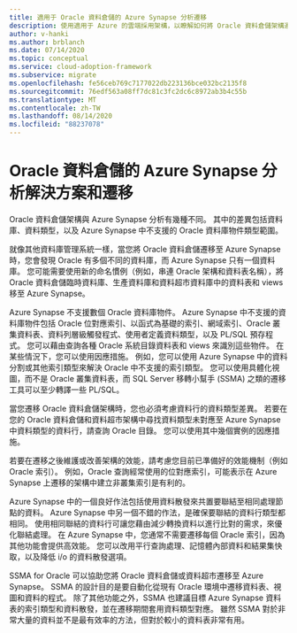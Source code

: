 ```yaml
---
title: 適用于 Oracle 資料倉儲的 Azure Synapse 分析遷移
description: 使用適用于 Azure 的雲端採用架構，以瞭解如何將 Oracle 資料倉儲架構遷移至 Azure Synapse 分析。
author: v-hanki
ms.author: brblanch
ms.date: 07/14/2020
ms.topic: conceptual
ms.service: cloud-adoption-framework
ms.subservice: migrate
ms.openlocfilehash: fe56ceb769c7177022db223136bce032bc2135f8
ms.sourcegitcommit: 76edf563a08ff7dc81c3fc2dc6c8972ab3b4c55b
ms.translationtype: MT
ms.contentlocale: zh-TW
ms.lasthandoff: 08/14/2020
ms.locfileid: "88237078"
---
```

<!-- cSpell:ignore Exadata SSMA -->

# <a name="azure-synapse-analytics-solutions-and-migration-for-an-oracle-data-warehouse"></a>Oracle 資料倉儲的 Azure Synapse 分析解決方案和遷移

Oracle 資料倉儲架構與 Azure Synapse 分析有幾種不同。 其中的差異包括資料庫、資料類型，以及 Azure Synapse 中不支援的 Oracle 資料庫物件類型範圍。

就像其他資料庫管理系統一樣，當您將 Oracle 資料倉儲遷移至 Azure Synapse 時，您會發現 Oracle 有多個不同的資料庫，而 Azure Synapse 只有一個資料庫。 您可能需要使用新的命名慣例（例如，串連 Oracle 架構和資料表名稱），將 Oracle 資料倉儲臨時資料庫、生產資料庫和資料超市資料庫中的資料表和 views 移至 Azure Synapse。

Azure Synapse 不支援數個 Oracle 資料庫物件。 Azure Synapse 中不支援的資料庫物件包括 Oracle 位對應索引、以函式為基礎的索引、網域索引、Oracle 叢集資料表、資料列層級觸發程式、使用者定義資料類型，以及 PL/SQL 預存程式。 您可以藉由查詢各種 Oracle 系統目錄資料表和 views 來識別這些物件。 在某些情況下，您可以使用因應措施。 例如，您可以使用 Azure Synapse 中的資料分割或其他索引類型來解決 Oracle 中不支援的索引類型。 您可以使用具體化視圖，而不是 Oracle 叢集資料表，而 SQL Server 移轉小幫手 (SSMA) 之類的遷移工具可以至少轉譯一些 PL/SQL。

當您遷移 Oracle 資料倉儲架構時，您也必須考慮資料行的資料類型差異。 若要在您的 Oracle 資料倉儲和資料超市架構中尋找資料類型未對應至 Azure Synapse 中資料類型的資料行，請查詢 Oracle 目錄。 您可以使用其中幾個實例的因應措施。

若要在遷移之後維護或改善架構的效能，請考慮您目前已準備好的效能機制（例如 Oracle 索引）。 例如，Oracle 查詢經常使用的位對應索引，可能表示在 Azure Synapse 上遷移的架構中建立非叢集索引是有利的。 

Azure Synapse 中的一個良好作法包括使用資料散發來共置要聯結至相同處理節點的資料。 Azure Synapse 中另一個不錯的作法，是確保要聯結的資料行類型都相同。 使用相同聯結的資料行可讓您藉由減少轉換資料以進行比對的需求，來優化聯結處理。 在 Azure Synapse 中，您通常不需要遷移每個 Oracle 索引，因為其他功能會提供高效能。 您可以改用平行查詢處理、記憶體內部資料和結果集快取，以及降低 i/o 的資料散發選項。

SSMA for Oracle 可以協助您將 Oracle 資料倉儲或資料超市遷移至 Azure Synapse。 SSMA 的設計目的是要自動化從現有 Oracle 環境中遷移資料表、視圖和資料的程式。 除了其他功能之外，SSMA 也建議目標 Azure Synapse 資料表的索引類型和資料散發，並在遷移期間套用資料類型對應。 雖然 SSMA 對於非常大量的資料並不是最有效率的方法，但對於較小的資料表非常有用。

